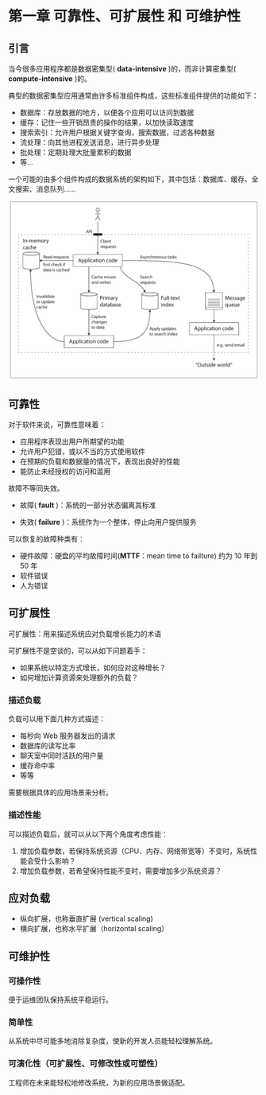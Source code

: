 # 第一章 可靠性、可扩展性 和 可维护性

## 引言

当今很多应用程序都是数据密集型( **data-intensive** )的，而非计算密集型( **compute-intensive** )的。

典型的数据密集型应用通常由许多标准组件构成，这些标准组件提供的功能如下：

- 数据库：存放数据的地方，以便各个应用可以访问到数据
- 缓存：记住一些开销昂贵的操作的结果，以加快读取速度
- 搜索索引：允许用户根据关键字查询，搜索数据，过滤各种数据
- 流处理：向其他进程发送消息，进行异步处理
- 批处理：定期处理大批量累积的数据
- 等...

一个可能的由多个组件构成的数据系统的架构如下，其中包括：数据库、缓存、全文搜索、消息队列......

![](img/fig1-1.png)



## 可靠性

对于软件来说，可靠性意味着：

- 应用程序表现出用户所期望的功能
- 允许用户犯错，或以不当的方式使用软件
- 在预期的负载和数据量的情况下，表现出良好的性能
- 能防止未经授权的访问和滥用



故障不等同失效。

- 故障( **fault** )：系统的一部分状态偏离其标准

- 失效( **failure** )：系统作为一个整体，停止向用户提供服务



可以恢复的故障种类有：

- 硬件故障：硬盘的平均故障时间(**MTTF**：mean time to failture) 约为 10 年到 50 年
- 软件错误
- 人为错误



## 可扩展性

可扩展性：用来描述系统应对负载增长能力的术语

可扩展性不是空谈的，可以从如下问题着手：

- 如果系统以特定方式增长，如何应对这种增长？
- 如何增加计算资源来处理额外的负载？



### 描述负载

负载可以用下面几种方式描述：

-  每秒向 Web 服务器发出的请求
- 数据库的读写比率
- 聊天室中同时活跃的用户量
- 缓存命中率
- 等等

需要根据具体的应用场景来分析。



### 描述性能

可以描述负载后，就可以从以下两个角度考虑性能：

1. 增加负载参数，若保持系统资源（CPU、内存、网络带宽等）不变时，系统性能会受什么影响？
2. 增加负载参数，若希望保持性能不变时，需要增加多少系统资源？



## 应对负载

- 纵向扩展，也称垂直扩展 (vertical scaling)
- 横向扩展，也称水平扩展（horizontal scaling）



## 可维护性

### 可操作性

便于运维团队保持系统平稳运行。



### 简单性

从系统中尽可能多地消除复杂度，使新的开发人员能轻松理解系统。



### 可演化性（可扩展性、可修改性或可塑性）

工程师在未来能轻松地修改系统，为新的应用场景做适配。